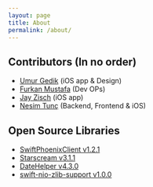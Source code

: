 ```yaml
---
layout: page
title: About
permalink: /about/
---
```


## Contributors (In no order)
 - [Umur Gedik](https://github.com/umurgdk) (iOS app & Design)
 - [Furkan Mustafa](https://github.com/furkanmustafa) (Dev OPs)
 - [Jay Zisch](https://github.com/jz709u) (iOS app)
 - [Nesim Tunç](https://github.com/nesimtunc) (Backend, Frontend & iOS)

## Open Source Libraries
 - [SwiftPhoenixClient v1.2.1](https://github.com/davidstump/SwiftPhoenixClient)
  - [Starscream v3.1.1](https://github.com/daltoniam/Starscream.git)
 - [DateHelper v4.3.0](https://github.com/melvitax/DateHelper)
 - [swift-nio-zlib-support v1.0.0](https://github.com/apple/swift-nio-zlib-support)
